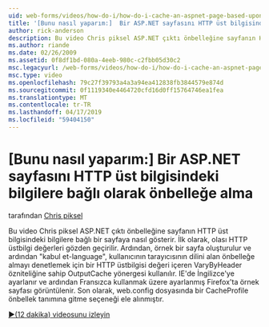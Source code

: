 ```yaml
---
uid: web-forms/videos/how-do-i/how-do-i-cache-an-aspnet-page-based-upon-information-in-the-http-header
title: '[Bunu nasıl yaparım:]  Bir ASP.NET sayfasını HTTP üst bilgisinde dayalı önbellek | Microsoft Docs'
author: rick-anderson
description: Bu video Chris piksel ASP.NET çıktı önbelleğine sayfanın HTTP üst bilgisindeki bilgilere bağlı bir sayfaya nasıl gösterir. İlk olarak, olası HTTP üst...
ms.author: riande
ms.date: 02/26/2009
ms.assetid: 0f8df1bd-080a-4eeb-980c-c2fbb05d30c2
msc.legacyurl: /web-forms/videos/how-do-i/how-do-i-cache-an-aspnet-page-based-upon-information-in-the-http-header
msc.type: video
ms.openlocfilehash: 79c27f39793a4a3a94ea412838fb3844579e874d
ms.sourcegitcommit: 0f1119340e4464720cfd16d0ff15764746ea1fea
ms.translationtype: MT
ms.contentlocale: tr-TR
ms.lasthandoff: 04/17/2019
ms.locfileid: "59404150"
---
```

# <a name="how-do-i--cache-an-aspnet-page-based-upon-information-in-the-http-header"></a>[Bunu nasıl yaparım:]  Bir ASP.NET sayfasını HTTP üst bilgisindeki bilgilere bağlı olarak önbelleğe alma

tarafından [Chris piksel](https://twitter.com/chrispels)

Bu video Chris piksel ASP.NET çıktı önbelleğine sayfanın HTTP üst bilgisindeki bilgilere bağlı bir sayfaya nasıl gösterir. İlk olarak, olası HTTP üstbilgi değerleri gözden geçirilir. Ardından, örnek bir sayfa oluşturulur ve ardından "kabul et-language", kullanıcının tarayıcısının dilini alan önbelleğe almayı denetlemek için bir HTTP üstbilgisi değeri içeren VaryByHeader özniteliğine sahip OutputCache yönergesi kullanılır. IE'de İngilizce'ye ayarlanır ve ardından Fransızca kullanmak üzere ayarlanmış Firefox'ta örnek sayfası görüntülenir. Son olarak, web.config dosyasında bir CacheProfile önbellek tanımına gitme seçeneği ele alınmıştır.

[&#9654;(12 dakika) videosunu izleyin](https://channel9.msdn.com/Blogs/ASP-NET-Site-Videos/how-do-i-cache-an-aspnet-page-based-upon-information-in-the-http-header)
